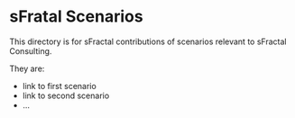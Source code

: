# sFratal Scenarios
This directory is for sFractal contributions of scenarios
relevant to sFractal Consulting.

They are:
* link to first scenario
* link to second scenario
* ...